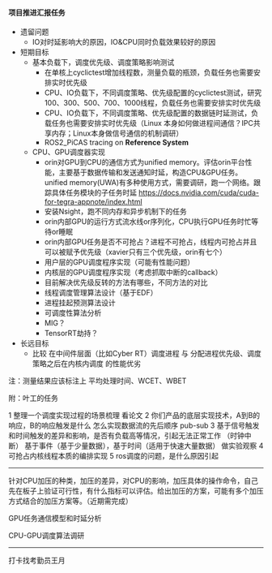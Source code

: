 #### 项目推进汇报任务

- 遗留问题
  - IO对时延影响大的原因，IO&CPU同时负载效果较好的原因
- 短期目标
  - 基本负载下，调度优先级、调度策略影响测试
    - 在单核上cyclictest增加线程数，测量负载的瓶颈，负载任务也需要安排实时优先级
    - CPU、IO负载下，不同调度策略、优先级配置的cyclictest测试，研究100、300、500、700、1000线程，负载任务也需要安排实时优先级
    - CPU、IO负载下，不同调度策略、优先级配置的数据链时延测试，负载任务也需要安排实时优先级（Linux 本身如何做进程间通信？IPC共享内存；Linux本身做信号通信的机制调研）
    - ROS2_PiCAS tracing on **Reference System**
  - CPU、GPU调度器实现
    - orin对GPU到CPU的通信方式为unified memory。评估orin平台性能，主要基于数据传输和发送通知时延，构造CPU&GPU任务。unified memory(UWA)有多种使用方式，需要调研，跑一个网络。跟踪具体任务模块的子任务时延 https://docs.nvidia.com/cuda/cuda-for-tegra-appnote/index.html
    - 安装Nsight，跑不同内存和异步机制下的任务
    - orin内部GPU的运行方式流水线or序列化，CPU执行GPU任务时忙等待or睡眠
    - orin内部GPU任务是否不可抢占？进程不可抢占，线程内可抢占并且可以被赋予优先级（xavier只有三个优先级，orin有七个）
    - 用户层的GPU调度程序实现（可能有性能问题）
    - 内核层的GPU调度程序实现（考虑抓取中断的callback）
    - 目前解决优先级反转的方法有哪些，不同方法的对比
    - 线程调度管理算法设计（基于EDF）
    - 进程挂起预测算法设计
    - 可调度性算法分析
    - MIG？
    - TensorRT劫持？
- 长远目标
  - 比较 在中间件层面（比如Cyber RT）调度进程 与 分配进程优先级、调度策略之后在内核内调度 的性能优劣



注：测量结果应该标注上 平均处理时间、WCET、WBET

附：叶工的任务

1 整理一个调度实现过程的场景梳理  看论文
2 你们产品的底层实现技术，A到B的响应，B的响应触发是什么 怎么实现数据流的先后顺序 pub-sub
3 基于信号触发和时间触发的差异和影响，是否有负载高等情况，引起无法正常工作 （时钟中断）
	基于事件（基于少量数据），基于时间（适用于快速大量数据）
做实验观察
4 可抢占内核线程本质的编排实现
5 ros调度的问题，是什么原因引起



----

针对CPU加压的种类，加压的差异，对CPU的影响，加压具体的操作命令，自己先在板子上验证可行性，有什么指标可以评估。给出加压的方案，可能有多个加压方式结合的加压方案等。（近期需完成）

GPU任务通信模型和时延分析

CPU-GPU调度算法调研

----

打卡找考勤员王月